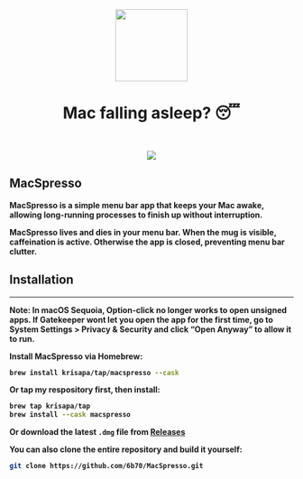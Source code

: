 <div align="center">
	<img src="https://i.imgur.com/eD4tNl7.png" width="128" height="128" />
	<h1><strong>Mac falling asleep? 😴</h1>
	
</div>
<br>

<p align="center">
    <img
      src="https://i.giphy.com/media/v1.Y2lkPTc5MGI3NjExbThodWp6emd5cGRmYTllNDk0ejQwdzRja25yaGNnZGJubTYxeW1xcyZlcD12MV9pbnRlcm5hbF9naWZfYnlfaWQmY3Q9Zw/TTXm7uxvWukoetU4Ur/giphy.gif">
  </p>
 

## MacSpresso
MacSpresso is a simple menu bar app that keeps your Mac awake, allowing long-running processes to finish up without interruption.

MacSpresso lives and dies in your menu bar. When the mug is visible, caffeination is active. Otherwise the app is closed, preventing menu bar clutter. 

## Installation
------------
**Note:** In macOS Sequoia, Option-click no longer works to open unsigned apps. If Gatekeeper wont let you open the app for the first time, go to **System Settings > Privacy & Security** and click **“Open Anyway”** to allow it to run.

Install MacSpresso via Homebrew:
  ```bash
  brew install krisapa/tap/macspresso --cask
  ```
  Or tap my respository first, then install:
  ```bash
  brew tap krisapa/tap
  brew install --cask macspresso
  ```

Or download the latest `.dmg` file from [Releases](https://github.com/6b70/MacSpresso/releases)

You can also clone the entire repository and build it yourself:

```sh
git clone https://github.com/6b70/MacSpresso.git
```




